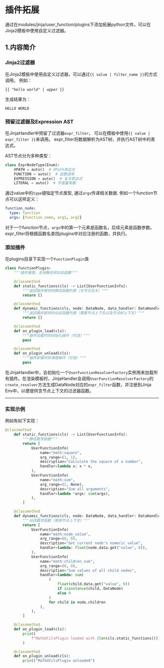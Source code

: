 # 插件拓展

通过在modules/jinja/user_function/plugins下添加拓展python文件。可以在Jinja2模板中使用自定义过滤器。

## 1.内容简介

### Jinja2过滤器

在Jinja2模板中使用自定义过滤器，可以通过`{{ value | filter_name }}`的方式调用。
例如：
```jinja2
{{ "hello world" | upper }}
```
生成结果为：
```text
HELLO WORLD
```

### 预留过滤器及Expression AST

在JinjaHandler中预留了过滤器`expr_filter`， 可以在模板中使用`{{ value | expr_filter }}`来调用。
expr_filter将数据解析为AST树，并执行AST树中的表达式。

AST节点分为多种类型：

```python
class ExprNodeType(Enum):
    XPATH = auto()  # XPath表达式
    FUNCTION = auto()  # 函数调用
    EXPRESSION = auto()  # 复合表达式
    LITERAL = auto()  # 字面量常数
```

通过value中的`type`键指定节点类型, 通过`args`传递相关数据.
例如一个function节点可以这样定义：

```yaml
function_node:
  type: function
  args: [function_name, arg1, arg2]
```

对于一个function节点，`args`中的第一个元素是函数名，后续元素是函数参数。expr_filter将根据函数名查找plugins中对应注册的函数，并执行。

### 添加插件

在plugins目录下实现一个`FunctionPlugin`类
```python
class FunctionPlugin:
    """插件基类，支持静态和动态函数"""

    @classmethod
    def static_functions(cls) -> List[UserFunctionInfo]:
        """返回插件提供的静态函数列表（与节点无关）"""
        return []

    @classmethod
    def dynamic_functions(cls, node: DataNode, data_handler: DataHandler) -> List[UserFunctionInfo]:
        """返回插件提供的动态函数列表（需要节点上下文以及节点树上下文）"""
        return []

    @classmethod
    def on_plugin_load(cls):
        """插件加载时的初始化操作（可选）"""
        pass

    @classmethod
    def on_plugin_unload(cls):
        """插件卸载时的清理操作（可选）"""
        pass
```
在JinjaHandler中，会初始化一个`UserFunctionResolverFactory`实例用来加载所有插件。在渲染模板时，JinjaHandler会调用`UserFunctionResolverFactory`的`create_resolver`方法生成DataNode对应的`expr_filter`函数，并注册到Jinja Env中，以便提供含节点上下文的过滤器函数。

---
### 实现示例
例如有如下实现：
```python
@classmethod
    def static_functions(cls) -> List[UserFunctionInfo]:
        """静态数学函数"""
        return [
            UserFunctionInfo(
                name="math:square",
                arg_range=(1, 1),
                description="Calculate the square of a number",
                handler=lambda x: x * x,
            ),
            UserFunctionInfo(
                name="math:sum",
                arg_range=(2, None),
                description="Sum all arguments",
                handler=lambda *args: sum(args),
            ),
        ]

    @classmethod
    def dynamic_functions(cls, node: DataNode, data_handler: DataHandler) -> List[UserFunctionInfo]:
        """动态数学函数（使用节点上下文）"""
        return [
            UserFunctionInfo(
                name="math:node_value",
                arg_range=(0, 0),
                description="Get current node's numeric value",
                handler=lambda: float(node.data.get("value", 0)),
            ),
            UserFunctionInfo(
                name="math:children_sum",
                arg_range=(0, 0),
                description="Sum values of all child nodes",
                handler=lambda: sum(
                    (
                        float(child.data.get("value", 0))
                        if isinstance(child, DataNode)
                        else 0
                    )
                    for child in node.children
                ),
            ),
        ]

    @classmethod
    def on_plugin_load(cls):
        print(
            f"MathUtilsPlugin loaded with {len(cls.static_functions())} static functions"
        )

    @classmethod
    def on_plugin_unload(cls):
        print("MathUtilsPlugin unloaded")
```